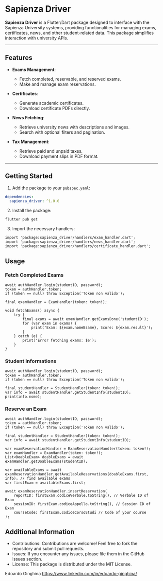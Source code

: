 # Sapienza Driver

**Sapienza Driver** is a Flutter/Dart package designed to interface with the Sapienza University systems, providing functionalities for managing exams, certificates, news, and other student-related data. This package simplifies interaction with university APIs.

---

## Features

- **Exams Management**:
  - Fetch completed, reservable, and reserved exams.
  - Make and manage exam reservations.

- **Certificates**:
  - Generate academic certificates.
  - Download certificate PDFs directly.

- **News Fetching**:
  - Retrieve university news with descriptions and images.
  - Search with optional filters and pagination.

- **Tax Management**:
  - Retrieve paid and unpaid taxes.
  - Download payment slips in PDF format.

---

## Getting Started

1. Add the package to your `pubspec.yaml`:

```yaml
dependencies:
  sapienza_driver: ^1.0.0
```

2. Install the package:
```bash
flutter pub get
```

3. Import the necessary handlers:
```flutter
import 'package:sapienza_driver/handlers/exam_handler.dart';
import 'package:sapienza_driver/handlers/news_handler.dart';
import 'package:sapienza_driver/handlers/certificate_handler.dart';
```

## Usage
    
### Fetch Completed Exams
```flutter
await authHandler.login(studentID, password);
token = authHandler.token;
if (token == null) throw Exception('Token non valido');
    
final examHandler = ExamHandler(token: token!);

void fetchExams() async {
    try {
        final exams = await examHandler.getExamsDone('studentID');
        for (var exam in exams) {
            print('Exam: ${exam.nomeEsame}, Score: ${exam.result}');
        }
    } catch (e) {
        print('Error fetching exams: $e');
    }
}
```

### Student Informations
```flutter
await authHandler.login(studentID, password);
token = authHandler.token;
if (token == null) throw Exception('Token non valido');
    
final studentHandler = StudentHandler(token: token!);
var info = await studentHandler.getStudentInfo(studentID);
print(info.nome);
```

### Reserve an Exam
```flutter
await authHandler.login(studentID, password);
token = authHandler.token;
if (token == null) throw Exception('Token non valido');
    
final studentHandler = StudentHandler(token: token!);
var info = await studentHandler.getStudentInfo(studentID);
    
var examReservationHandler = ExamReservationHandler(token: token!);
var examHandler = ExamHandler(token: token!);
List<DoableExam> doableExams = await examHandler.getDoableExams(studentID);

var availableExams = await examReservationHandler.getAvailableReservations(doableExams.first, info); // find available exams
var firstExam = availableExams.first;

await examReservationHandler.insertReservation(
    reportID: firstExam.codiceVerbale.toString(), // Verbale ID of Exam
    sessionID: firstExam.codiceAppello.toString(), // Session ID of Exam
    courseCode: firstExam.codiceCorsoStudi // Code of your course
);
```


## Additional Information

- Contributions: Contributions are welcome! Feel free to fork the repository and submit pull requests.
- Issues: If you encounter any issues, please file them in the GitHub Issues section.
- License: This package is distributed under the MIT License.

Edoardo Ginghina
https://www.linkedin.com/in/edoardo-ginghina/
